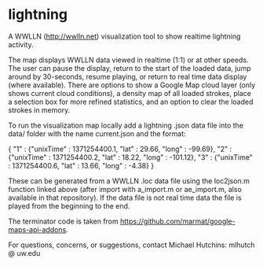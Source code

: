 lightning
=========

A WWLLN (http://wwlln.net) visualization tool to show realtime lightning activity.

The map displays WWLLN data viewed in realtime (1:1) or at other speeds.  The user can pause the display, return to the start of the loaded data, jump around by 30-seconds, resume playing, or return to real time data display (where available).  There are options to show a Google Map cloud layer (only shows current cloud conditions), a density map of all loaded strokes, place a selection box for more refined statistics, and an option to clear the loaded strokes in memory.

To run the visualization map locally add a lightning .json data file into the data/ folder with the name current.json and the format:

{
	"1" : {"unixTime" : 1371254400.1,
		"lat" : 29.66,
		"long" : -99.69},
	"2" : {"unixTime" : 1371254400.2,
		"lat" : 18.22,
		"long" : -101.12},
	"3" : {"unixTime" : 1371254400.6,
		"lat" : 13.66,
		"long" : -4.38}
}

These can be generated from a WWLLN .loc data file using the loc2json.m function linked above (after import with a_import.m or ae_import.m, also available in that repository).  If the data file is not real time data the file is played from the beginning to the end.

The terminator code is taken from https://github.com/marmat/google-maps-api-addons.

For questions, concerns, or suggestions, contact Michael Hutchins: mlhutch @ uw.edu
